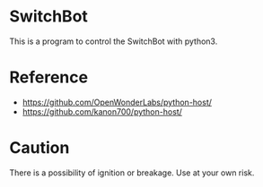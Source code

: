# SwitchBot
This is a program to control the SwitchBot with python3.

# Reference
- https://github.com/OpenWonderLabs/python-host/
- https://github.com/kanon700/python-host/

# Caution
There is a possibility of ignition or breakage. Use at your own risk.
